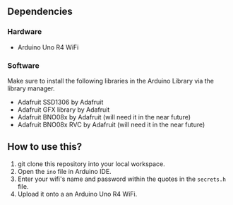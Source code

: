 ## Dependencies

### Hardware
- Arduino Uno R4 WiFi

### Software
Make sure to install the following libraries in the Arduino Library via the library manager.
- Adafruit SSD1306 by Adafruit
- Adafruit GFX library by Adafruit
- Adafruit BNO08x by Adafruit (will need it in the near future)
- Adafruit BNO08x RVC by Adafruit (will need it in the near future)

## How to use this?
1) git clone this repository into your local workspace.
2) Open the `ino` file in Arduino IDE.
3) Enter your wifi's name and password within the quotes in the `secrets.h` file.
4) Upload it onto a an Arduino Uno R4 WiFi.
